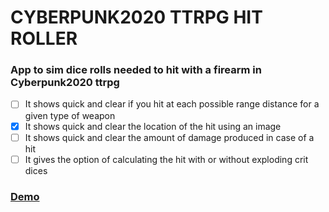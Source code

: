 # CYBERPUNK2020 TTRPG HIT ROLLER

### App to sim dice rolls needed to hit with a firearm in Cyberpunk2020 ttrpg

- [ ] It shows quick and clear if you hit at each possible range distance for a given type of weapon
- [x] It shows quick and clear the location of the hit using an image
- [ ] It shows quick and clear the amount of damage produced in case of a hit
- [ ] It gives the option of calculating the hit with or without exploding crit dices

### [Demo](https://jaumevibu.github.io/cyberpunk2020-hit-roller/)
